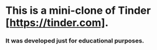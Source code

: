 # This is a mini-clone of Tinder [https://tinder.com]. 
### It was developed just for educational purposes.
